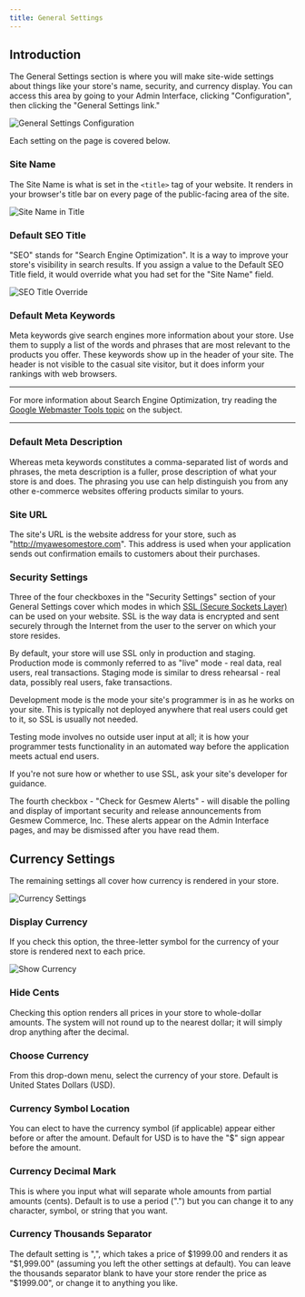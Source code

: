 ```yaml
---
title: General Settings
---
```


## Introduction

The General Settings section is where you will make site-wide settings about things like your store's name, security, and currency display. You can access this area by going to your Admin Interface, clicking "Configuration", then clicking the "General Settings link."

![General Settings Configuration](/images/user/config/general_settings.jpg)

Each setting on the page is covered below.

### Site Name

The Site Name is what is set in the `<title>` tag of your website. It renders in your browser's title bar on every page of the public-facing area of the site.

![Site Name in Title](/images/user/config/site_name_in_title.jpg)

### Default SEO Title

"SEO" stands for "Search Engine Optimization". It is a way to improve your store's visibility in search results. If you assign a value to the Default SEO Title field, it would override what you had set for the "Site Name" field.

![SEO Title Override](/images/user/config/seo_title_override.jpg)

### Default Meta Keywords

Meta keywords give search engines more information about your store. Use them to supply a list of the words and phrases that are most relevant to the products you offer. These keywords show up in the header of your site. The header is not visible to the casual site visitor, but it does inform your rankings with web browsers.

***
For more information about Search Engine Optimization, try reading the [Google Webmaster Tools topic](https://support.google.com/webmasters/answer/35291?hl=en) on the subject.
***

### Default Meta Description

Whereas meta keywords constitutes a comma-separated list of words and phrases, the meta description is a fuller, prose description of what your store is and does. The phrasing you use can help distinguish you from any other e-commerce websites offering products similar to yours.

### Site URL

The site's URL is the website address for your store, such as "http://myawesomestore.com". This address is used when your application sends out confirmation emails to customers about their purchases.

### Security Settings

Three of the four checkboxes in the "Security Settings" section of your General Settings cover which modes in which [SSL (Secure Sockets Layer)](http://en.wikipedia.org/wiki/Secure_Socket_Layer) can be used on your website. SSL is the way data is encrypted and sent securely through the Internet from the user to the server on which your store resides.

By default, your store will use SSL only in production and staging. Production mode is commonly referred to as "live" mode - real data, real users, real transactions. Staging mode is similar to dress rehearsal - real data, possibly real users, fake transactions.

Development mode is the mode your site's programmer is in as he works on your site. This is typically not deployed anywhere that real users could get to it, so SSL is usually not needed.

Testing mode involves no outside user input at all; it is how your programmer tests functionality in an automated way before the application meets actual end users.

If you're not sure how or whether to use SSL, ask your site's developer for guidance.

The fourth checkbox - "Check for Gesmew Alerts" - will disable the polling and display of important security and release announcements from Gesmew Commerce, Inc. These alerts appear on the Admin Interface pages, and may be dismissed after you have read them.

## Currency Settings

The remaining settings all cover how currency is rendered in your store.

![Currency Settings](/images/user/config/currency_settings.jpg)

### Display Currency

If you check this option, the three-letter symbol for the currency of your store is rendered next to each price.

![Show Currency](/images/user/config/show_currency.jpg)

### Hide Cents

Checking this option renders all prices in your store to whole-dollar amounts. The system will not round up to the nearest dollar; it will simply drop anything after the decimal.

### Choose Currency

From this drop-down menu, select the currency of your store. Default is United States Dollars (USD).

### Currency Symbol Location

You can elect to have the currency symbol (if applicable) appear either before or after the amount. Default for USD is to have the "$" sign appear before the amount.

### Currency Decimal Mark

This is where you input what will separate whole amounts from partial amounts (cents). Default is to use a period (".") but you can change it to any character, symbol, or string that you want.

### Currency Thousands Separator

The default setting is ",", which takes a price of $1999.00 and renders it as "$1,999.00" (assuming you left the other settings at default). You can leave the thousands separator blank to have your store render the price as "$1999.00", or change it to anything you like.